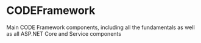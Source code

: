 # CODEFramework
Main CODE Framework components, including all the fundamentals as well as all ASP.NET Core and Service components
